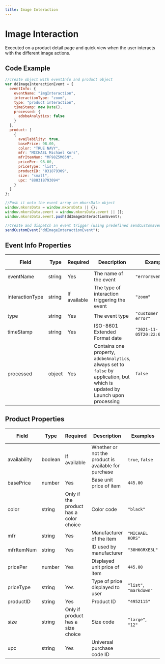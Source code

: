 ```yaml
---
title: Image Interaction
---
```


# Image Interaction
Executed on a product detail page and quick view when the user interacts with the different image actions.

## Code Example

```javascript
//create object with eventInfo and product object
var ddImageInteractionEvent = {
  eventInfo: {
    eventName: "imgInteraction",
    interactionType: "zoom",
    type: "product interaction",    
    timeStamp: new Date(),
    processed: {
      adobeAnalytics: false
    }
  },
  product: [
    {
      availability: true,
      basePrice: 98.00,
      color: "TRUE NAVY",
      mfr: "MICHAEL Michael Kors",
      mfrItemNum: "MF98Z5M65N",
      pricePer: 98.00,
      priceType: "list",
      productID: "831879309",
      size: "small",
      upc: "888318793094"
    }
  ]
};

//Push it onto the event array on mkorsData object
window.mkorsData = window.mkorsData || {};
window.mkorsData.event = window.mkorsData.event || [];
window.mkorsData.event.push(ddImageInteractionEvent);

//Create and dispatch an event trigger (using predefined sendCustomEvent function)
sendCustomEvent("ddImageInteractionEvent");
```

## Event Info Properties
|Field|Type|Required|Description|Examples|Pattern|Min Length|Max Length|Min|Max|Multiple Of|
|-----|----|--------|-----------|--------|-------|----------|----------|---|---|-----------|
|eventName|string|Yes|The name of the event|`"errorEvent"`|
|interactionType|string|If available|The type of interaction triggering the event|`"zoom"`|
|type|string|Yes|The event type|`"customer facing error"`|
|timeStamp|string|Yes|ISO-8601 Extended Format date|`"2021-11-05T20:22:02.707Z"`|
|processed|object|Yes|Contains one property, `adobeAnalytics`, always set to `false` by application, but which is updated by Launch upon processing|`false`|

## Product Properties
|Field|Type|Required|Description|Examples|Pattern|Min Length|Max Length|Min|Max|Multiple Of|
|-----|----|--------|-----------|--------|-------|----------|----------|---|---|-----------|
|availability|boolean|If available|Whether or not the product is available for purchase|`true`, `false`|
|basePrice|number|Yes|Base unit price of item|`445.00`|
|color|string|Only if the product has a color choice|Color code|`"black"`|
|mfr|string|Yes|Manufacturer of the item|`"MICHAEL KORS"`|
|mfrItemNum|string|Yes|ID used by manufacturer|`"30H6GRXE3L"`|
|pricePer|number|Yes|Displayed unit price of item|`445.00`|
|priceType|string|Yes|Type of price displayed to user|`"list"`, `"markdown"`|
|productID|string|Yes|Product ID|`"4952115"`|
|size|string|Only if product has a size choice|Size code|`"large"`, `"12"`|
|upc|string|Yes|Universal purchase code ID|